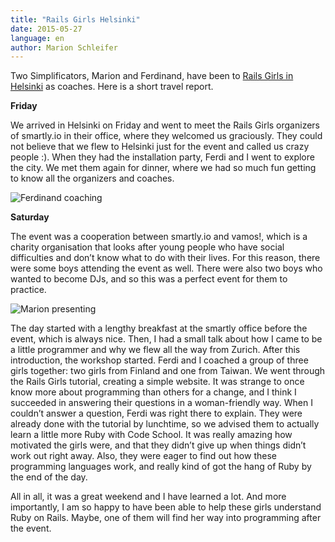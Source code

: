 ```yaml
---
title: "Rails Girls Helsinki"
date: 2015-05-27
language: en
author: Marion Schleifer
---
```


Two Simplificators, Marion and Ferdinand, have been to [Rails Girls in Helsinki](http://railsgirls.com/helsinki) as coaches. Here is a short travel report.

**Friday**

We arrived in Helsinki on Friday and went to meet the Rails Girls organizers of smartly.io in their office, where they welcomed us graciously. They could not believe that we flew to Helsinki just for the event and called us crazy people :). When they had the installation party, Ferdi and I went to explore the city. We met them again for dinner, where we had so much fun getting to know all the organizers and coaches.

![Ferdinand coaching](/images/img_20150509_113745.jpg)

**Saturday**

The event was a cooperation between smartly.io and vamos!, which is a charity organisation that looks after young people who have social difficulties and don’t know what to do with their lives. For this reason, there were some boys attending the event as well. There were also two boys who wanted to become DJs, and so this was a perfect event for them to practice.

![Marion presenting](/images/20150509_095745.jpg)

The day started with a lengthy breakfast at the smartly office before the event, which is always nice. Then, I had a small talk about how I came to be a little programmer and why we flew all the way from Zurich. After this introduction, the workshop started. Ferdi and I coached a group of three girls together: two girls from Finland and one from Taiwan. We went through the Rails Girls tutorial, creating a simple website. It was strange to once know more about programming than others for a change, and I think I succeeded in answering their questions in a woman-friendly way. When I couldn’t answer a question, Ferdi was right there to explain. They were already done with the tutorial by lunchtime, so we advised them to actually learn a little more Ruby with Code School. It was really amazing how motivated the girls were, and that they didn’t give up when things didn’t work out right away. Also, they were eager to find out how these programming languages work, and really kind of got the hang of Ruby by the end of the day.

All in all, it was a great weekend and I have learned a lot. And more importantly, I am so happy to have been able to help these girls understand Ruby on Rails. Maybe, one of them will find her way into programming after the event.
